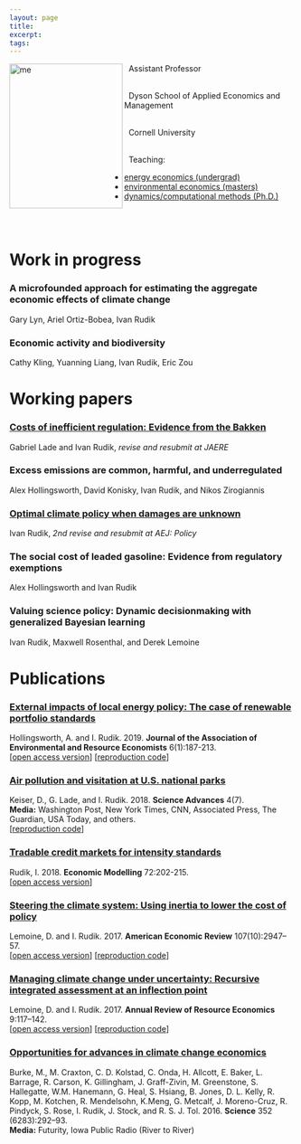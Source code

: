 ```yaml
---
layout: page 
title:
excerpt: 
tags: 
---
```


<p><img src="https://irudik.github.io/assets/img/rudik_photo.jpg" alt="me" align="left" style="width:200px;height:256px;padding:0px">


&nbsp; Assistant Professor <br /> <br />
 
&nbsp; Dyson School of Applied Economics and Management <br /> <br />
 
&nbsp; Cornell University <br /> <br />
 
&nbsp; Teaching:
- [energy economics (undergrad)](https://rawcdn.githack.com/irudik/irudik.github.io/fc03b88526d0b63e933504c6cb1126e6411cd7e0/assets/pdf/4940_syllabus.pdf)
- [environmental economics (masters)](https://rawcdn.githack.com/irudik/irudik.github.io/fc03b88526d0b63e933504c6cb1126e6411cd7e0/assets/pdf/6510_syllabus.pdf)
- [dynamics/computational methods (Ph.D.)](https://github.com/AEM7130/SPRING2019) <br /> <br />

</p>
<br />  
<p style="clear: both;"> </p>

# Work in progress

### A microfounded approach for estimating the aggregate economic effects of climate change
Gary Lyn, Ariel Ortiz-Bobea, Ivan Rudik

### Economic activity and biodiversity
Cathy Kling, Yuanning Liang, Ivan Rudik, Eric Zou

# Working papers

### [Costs of inefficient regulation: Evidence from the Bakken](https://papers.ssrn.com/sol3/papers.cfm?abstract_id=3086728)  
Gabriel Lade and Ivan Rudik, *revise and resubmit at JAERE*

### Excess emissions are common, harmful, and underregulated  
Alex Hollingsworth, David Konisky, Ivan Rudik, and Nikos Zirogiannis

### [Optimal climate policy when damages are unknown](https://papers.ssrn.com/sol3/papers.cfm?abstract_id=2516632) 
Ivan Rudik, *2nd revise and resubmit at AEJ: Policy*

### The social cost of leaded gasoline: Evidence from regulatory exemptions  
Alex Hollingsworth and Ivan Rudik

### Valuing science policy: Dynamic decisionmaking with generalized Bayesian learning  
Ivan Rudik, Maxwell Rosenthal, and Derek Lemoine

# Publications

### [External impacts of local energy policy: The case of renewable portfolio standards](https://www.journals.uchicago.edu/doi/abs/10.1086/700419)  
Hollingsworth, A. and I. Rudik. 2019. **Journal of the Association of Environmental and Resource Economists** 6(1):187-213.  
[[open access version](http://papers.ssrn.com/sol3/papers.cfm?abstract_id=2697222)] [[reproduction code](https://github.com/irudik/external-impacts-rps)]

### [Air pollution and visitation at U.S. national parks](http://advances.sciencemag.org/content/4/7/eaat1613)  
Keiser, D., G. Lade, and I. Rudik. 2018. **Science Advances** 4(7).  
**Media:** Washington Post, New York Times, CNN, Associated Press, The Guardian, USA Today, and others.  
[[reproduction code](https://github.com/irudik/national-parks)]

### [Tradable credit markets for intensity standards](https://www.sciencedirect.com/science/article/pii/S0264999317315651)  
Rudik, I. 2018. **Economic Modelling** 72:202-215.  
[[open access version](https://papers.ssrn.com/sol3/papers.cfm?abstract_id=2615918)]

### [Steering the climate system: Using inertia to lower the cost of policy](https://www.aeaweb.org/articles?id=10.1257/aer.20150986&&from=f)  
Lemoine, D. and I. Rudik. 2017. **American Economic Review** 107(10):2947–57.   
[[open access version](https://ivanrudik.com/s/lemoine_rudik_manuscript_combined_final_2017.pdf)] [[reproduction code](https://github.com/irudik/steering-the-climate-system)]

### [Managing climate change under uncertainty: Recursive integrated assessment at an inflection point](https://papers.ssrn.com/sol3/papers.cfm?abstract_id=2862211)  
Lemoine, D. and I. Rudik. 2017. **Annual Review of Resource Economics** 9:117–142.  
[[open access version](https://papers.ssrn.com/sol3/papers.cfm?abstract_id=2862211)] [[reproduction code](https://github.com/irudik/dynamic-stochastic-dice)]

### [Opportunities for advances in climate change economics](http://science.sciencemag.org/content/352/6283/292.abstract)  
Burke, M., M. Craxton, C. D. Kolstad, C. Onda, H. Allcott, E. Baker, L. Barrage, R. Carson, K. Gillingham, J. Graff-Zivin, M. Greenstone, S. Hallegatte, W.M. Hanemann, G. Heal, S. Hsiang, B. Jones, D. L. Kelly, R. Kopp, M. Kotchen, R. Mendelsohn, K.Meng, G. Metcalf, J. Moreno-Cruz, R. Pindyck, S. Rose, I. Rudik, J. Stock, and R. S. J. Tol. 2016. **Science** 352 (6283):292–93.  
**Media:** Futurity, Iowa Public Radio (River to River)
